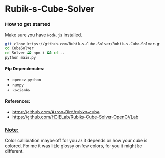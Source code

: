 # Rubik-s-Cube-Solver

### How to get started
Make sure you have `Node.js` installed.

```bash
git clone https://github.com/Rubik-s-Cube-Solver/Rubik-s-Cube-Solver.git -b project CubeSolver
cd CubeSolver
cd Solver && npm i && cd ..
python main.py
```

#### Pip Dependencies:
- `opencv-python`
- `numpy`
- `kociemba`

#### References:
- https://github.com/Aaron-Bird/rubiks-cube
- https://github.com/HCIELab/Rubiks-Cube-Solver-OpenCVLab

### <u>Note:</u>
Color callibration maybe off for you as it depends on how your cube is colored. For me it was little glossy on few colors, for you it might be different.

